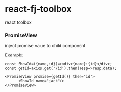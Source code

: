 # react-fj-toolbox
react toolbox


### PromiseView

inject promise value to child component

Example:

```
const ShowId=({name,id})=><div>{name}:{id}</div>;
const getId=axios.get('/id').then(resp=>resp.data);

<PromiseView promise={getId()} then="id">
      <ShowId name="jack"/>
</PromiseView>

```